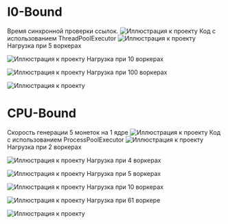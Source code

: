 # I0-Bound
Время синхронной проверки ссылок.
![Иллюстрация к проекту](https://github.com/pavel248/Concurrency-and-asynchrony-/raw/main/photo1.jpg)
Код с использованием ThreadPoolExecutor
![Иллюстрация к проекту](https://github.com/pavel248/Concurrency-and-asynchrony-/raw/main/photo2.jpg)
Нагрузка при 5 воркерах


![Иллюстрация к проекту](https://github.com/pavel248/Concurrency-and-asynchrony-/raw/main/photo4.jpg)
Нагрузка при 10 воркерах


![Иллюстрация к проекту](https://github.com/pavel248/Concurrency-and-asynchrony-/raw/main/photo5.jpg)
Нагрузка при 100 воркерах


![Иллюстрация к проекту](https://github.com/pavel248/Concurrency-and-asynchrony-/raw/main/photo6.jpg)

# CPU-Bound
Скорость генерации 5 монеток на 1 ядре
![Иллюстрация к проекту](https://github.com/pavel248/Concurrency-and-asynchrony-/raw/main/photo3.jpg)
Код с использованием ProcessPoolExecutor
![Иллюстрация к проекту](https://github.com/pavel248/Concurrency-and-asynchrony-/raw/main/photo13.jpg)
Нагрузка при 2 воркерах


![Иллюстрация к проекту](https://github.com/pavel248/Concurrency-and-asynchrony-/raw/main/photo8.jpg)
Нагрузка при 4 воркерах


![Иллюстрация к проекту](https://github.com/pavel248/Concurrency-and-asynchrony-/raw/main/photo9.jpg)
Нагрузка при 5 воркерах


![Иллюстрация к проекту](https://github.com/pavel248/Concurrency-and-asynchrony-/raw/main/photo10.jpg)
Нагрузка при 10 воркерах


![Иллюстрация к проекту](https://github.com/pavel248/Concurrency-and-asynchrony-/raw/main/photo11.jpg)
Нагрузка при 61 воркере


![Иллюстрация к проекту](https://github.com/pavel248/Concurrency-and-asynchrony-/raw/main/photo12.jpg)
